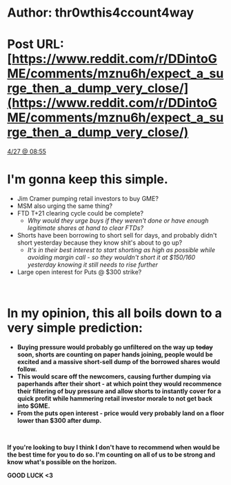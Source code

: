 # Author: thr0wthis4ccount4way
# Post URL: [https://www.reddit.com/r/DDintoGME/comments/mznu6h/expect_a_surge_then_a_dump_very_close/](https://www.reddit.com/r/DDintoGME/comments/mznu6h/expect_a_surge_then_a_dump_very_close/)


[4\/27 @ 08:55](https://preview.redd.it/mxf9d9xlqpv61.png?width=1600&format=png&auto=webp&s=6597894d71d5970ca024e41d48f0757b16e5c781)

# I'm gonna keep this simple.

* Jim Cramer pumping retail investors to buy GME?
* MSM also urging the same thing?
* FTD T+21 clearing cycle could be complete?
   * *Why would they urge buys if they weren't done or have enough legitimate shares at hand to clear FTDs?*
* Shorts have been borrowing to short sell for days, and probably didn't short yesterday because they know shit's about to go up?
   * *It's in their best interest to start shorting as high as possible while avoiding margin call - so they wouldn't short it at $150/160 yesterday knowing it still needs to rise further*
* Large open interest for Puts @ $300 strike?

&#x200B;

# In my opinion, this all boils down to a very simple prediction:

* **Buying pressure would probably go unfiltered on the way up** **~~today~~** **soon, shorts are counting on paper hands joining, people would be excited and a massive short-sell dump of the borrowed shares would follow.**
* **This would scare off the newcomers, causing further dumping via paperhands after their short - at which point they would recommence their filtering of buy pressure and allow shorts to instantly cover for a quick profit while hammering retail investor morale to not get back into $GME.**
* **From the puts open interest - price would very probably land on a floor lower than $300 after dump.**

&#x200B;

**If you're looking to buy I think I don't have to recommend when would be the best time for you to do so. I'm counting on all of us to be strong and know what's possible on the horizon.**

**GOOD LUCK <3**